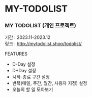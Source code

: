 # MY-TODOLIST
### MY TODOLIST **(개인 프로젝트)**
기간 : 2023.11-2023.12<br>
링크 : http://mytodolist.shop/todolist/<br>

FEATURES
- D-Day 설정
- D+Day 설정
- 시작-종료 구간 설정
- 반복(매일, 주간, 월간, 사용자 지정) 설정
- 오늘의 할 일 모아보기
